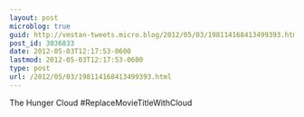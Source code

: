 ```yaml
---
layout: post
microblog: true
guid: http://vmstan-tweets.micro.blog/2012/05/03/198114168413499393.html
post_id: 3036833
date: 2012-05-03T12:17:53-0600
lastmod: 2012-05-03T12:17:53-0600
type: post
url: /2012/05/03/198114168413499393.html
---
```

The Hunger Cloud #ReplaceMovieTitleWithCloud
